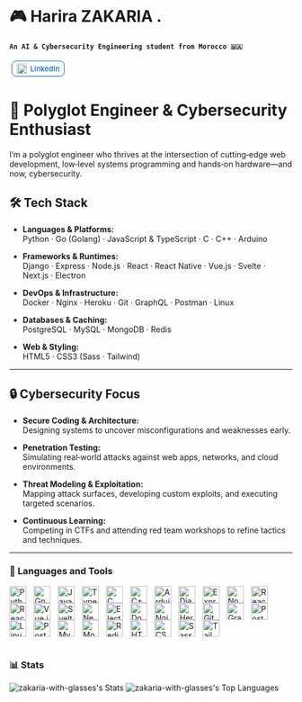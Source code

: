 
# 🎮 Harira ZAKARIA .
**`An AI & Cybersecurity Engineering student from Morocco 🇲🇦`**

<div style="
  display: inline-block;
  border: 1px solid #0A66C2;
  border-radius: 8px;
  padding: 4px 8px;
  margin: 4px;
  box-shadow: 0 1px 3px rgba(0,0,0,0.1);
  background-color: #ffffff;
  vertical-align: middle;
">
  <a
    href="https://www.linkedin.com/in/your-username"
    target="_blank"
    rel="noopener noreferrer"
    style="
      display: inline-flex;
      align-items: center;
      text-decoration: none;
      color: #0A66C2;
      font-weight: 500;
      font-size: 13px;
    "
  >
    <img
      src="https://cdn.jsdelivr.net/gh/devicons/devicon/icons/linkedin/linkedin-original.svg"
      alt="LinkedIn"
      width="18"
      height="18"
      style="margin-right: 6px;"
    />
    LinkedIn
  </a>
</div>

# 🚀 Polyglot Engineer & Cybersecurity Enthusiast

I’m a polyglot engineer who thrives at the intersection of cutting‑edge web development, low‑level systems programming and hands‑on hardware—and now, cybersecurity.

## 🛠️ Tech Stack

- **Languages & Platforms:**  
  Python · Go (Golang) · JavaScript & TypeScript · C · C++ · Arduino  

- **Frameworks & Runtimes:**  
  Django · Express · Node.js · React · React Native · Vue.js · Svelte · Next.js · Electron  

- **DevOps & Infrastructure:**  
  Docker · Nginx · Heroku · Git · GraphQL · Postman · Linux  

- **Databases & Caching:**  
  PostgreSQL · MySQL · MongoDB · Redis  

- **Web & Styling:**  
  HTML5 · CSS3 (Sass · Tailwind)  

---

## 🔒 Cybersecurity Focus

- **Secure Coding & Architecture:**  
  Designing systems to uncover misconfigurations and weaknesses early.  

- **Penetration Testing:**  
  Simulating real‑world attacks against web apps, networks, and cloud environments.  

- **Threat Modeling & Exploitation:**  
  Mapping attack surfaces, developing custom exploits, and executing targeted scenarios.  

- **Continuous Learning:**  
  Competing in CTFs and attending red team workshops to refine tactics and techniques.  

---

### 🧰 Languages and Tools

<!-- Tech Stack Icons -->
<img align="left" alt="Python"        width="30px" style="padding-right:10px;" src="https://cdn.jsdelivr.net/gh/devicons/devicon/icons/python/python-original.svg" />
<img align="left" alt="Go"            width="30px" style="padding-right:10px;" src="https://cdn.jsdelivr.net/gh/devicons/devicon/icons/go/go-original.svg" />
<img align="left" alt="JavaScript"    width="30px" style="padding-right:10px;" src="https://cdn.jsdelivr.net/gh/devicons/devicon/icons/javascript/javascript-original.svg" />
<img align="left" alt="TypeScript"    width="30px" style="padding-right:10px;" src="https://cdn.jsdelivr.net/gh/devicons/devicon/icons/typescript/typescript-plain.svg" />
<img align="left" alt="C"             width="30px" style="padding-right:10px;" src="https://cdn.jsdelivr.net/gh/devicons/devicon/icons/c/c-original.svg" />
<img align="left" alt="C++"           width="30px" style="padding-right:10px;" src="https://cdn.jsdelivr.net/gh/devicons/devicon/icons/cplusplus/cplusplus-original.svg" />
<img align="left" alt="Arduino"       width="30px" style="padding-right:10px;" src="https://cdn.jsdelivr.net/gh/devicons/devicon/icons/arduino/arduino-original.svg" />

<img align="left" alt="Django"        width="30px" style="padding-right:10px;" src="https://cdn.jsdelivr.net/gh/devicons/devicon/icons/django/django-original.svg" />
<img align="left" alt="Express"       width="30px" style="padding-right:10px;" src="https://cdn.jsdelivr.net/gh/devicons/devicon/icons/express/express-original.svg" />
<img align="left" alt="Node.js"       width="30px" style="padding-right:10px;" src="https://cdn.jsdelivr.net/gh/devicons/devicon/icons/nodejs/nodejs-original.svg" />
<img align="left" alt="React"         width="30px" style="padding-right:10px;" src="https://cdn.jsdelivr.net/gh/devicons/devicon/icons/react/react-original.svg" />
<img align="left" alt="React Native"  width="30px" style="padding-right:10px;" src="https://cdn.jsdelivr.net/gh/devicons/devicon/icons/react/react-original.svg" />
<img align="left" alt="Vue.js"        width="30px" style="padding-right:10px;" src="https://cdn.jsdelivr.net/gh/devicons/devicon/icons/vuejs/vuejs-original.svg" />
<img align="left" alt="Svelte"        width="30px" style="padding-right:10px;" src="https://cdn.jsdelivr.net/gh/devicons/devicon/icons/svelte/svelte-original.svg" />
<img align="left" alt="Next.js"       width="30px" style="padding-right:10px;" src="https://cdn.jsdelivr.net/gh/devicons/devicon/icons/nextjs/nextjs-original.svg" />
<img align="left" alt="Electron"      width="30px" style="padding-right:10px;" src="https://cdn.jsdelivr.net/gh/devicons/devicon/icons/electron/electron-original.svg" />

<img align="left" alt="Docker"        width="30px" style="padding-right:10px;" src="https://cdn.jsdelivr.net/gh/devicons/devicon/icons/docker/docker-original.svg" />
<img align="left" alt="Nginx"         width="30px" style="padding-right:10px;" src="https://cdn.jsdelivr.net/gh/devicons/devicon/icons/nginx/nginx-original.svg" />
<img align="left" alt="Heroku"        width="30px" style="padding-right:10px;" src="https://cdn.jsdelivr.net/gh/devicons/devicon/icons/heroku/heroku-original.svg" />
<img align="left" alt="Git"           width="30px" style="padding-right:10px;" src="https://cdn.jsdelivr.net/gh/devicons/devicon/icons/git/git-original.svg" />
<img align="left" alt="GraphQL"       width="30px" style="padding-right:10px;" src="https://cdn.jsdelivr.net/gh/devicons/devicon/icons/graphql/graphql-plain.svg" />
<img align="left" alt="Postman"       width="30px" style="padding-right:10px;" src="https://cdn.jsdelivr.net/gh/devicons/devicon/icons/postman/postman-original.svg" />
<img align="left" alt="Linux"         width="30px" style="padding-right:10px;" src="https://cdn.jsdelivr.net/gh/devicons/devicon/icons/linux/linux-original.svg" />

<img align="left" alt="PostgreSQL"    width="30px" style="padding-right:10px;" src="https://cdn.jsdelivr.net/gh/devicons/devicon/icons/postgresql/postgresql-original.svg" />
<img align="left" alt="MySQL"         width="30px" style="padding-right:10px;" src="https://cdn.jsdelivr.net/gh/devicons/devicon/icons/mysql/mysql-original.svg" />
<img align="left" alt="MongoDB"       width="30px" style="padding-right:10px;" src="https://cdn.jsdelivr.net/gh/devicons/devicon/icons/mongodb/mongodb-original.svg" />
<img align="left" alt="Redis"         width="30px" style="padding-right:10px;" src="https://cdn.jsdelivr.net/gh/devicons/devicon/icons/redis/redis-original.svg" />

<img align="left" alt="HTML5"         width="30px" style="padding-right:10px;" src="https://cdn.jsdelivr.net/gh/devicons/devicon/icons/html5/html5-original.svg" />
<img align="left" alt="CSS3"          width="30px" style="padding-right:10px;" src="https://cdn.jsdelivr.net/gh/devicons/devicon/icons/css3/css3-original.svg" />
<img align="left" alt="Sass"          width="30px" style="padding-right:10px;" src="https://cdn.jsdelivr.net/gh/devicons/devicon/icons/sass/sass-original.svg" />
<img align="left" alt="TailwindCSS"   width="30px" style="padding-right:10px;" src="https://cdn.jsdelivr.net/gh/devicons/devicon/icons/tailwindcss/tailwindcss-plain.svg" />
<br clear="both" />


#

### 📊 Stats

![zakaria-with-glasses's Stats](https://github-readme-stats.vercel.app/api?username=zakaria-with-glasses&theme=gotham&show_icons=true&hide_border=true&count_private=true)
![zakaria-with-glasses's Top Languages](https://github-readme-stats.vercel.app/api/top-langs/?username=zakaria-with-glasses&theme=gotham&show_icons=true&hide_border=true&layout=compact)


